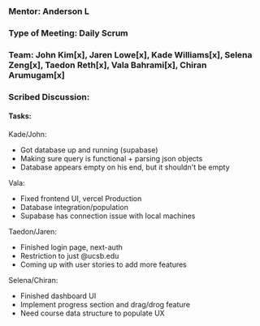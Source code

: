 ### Mentor: Anderson L

### Type of Meeting: Daily Scrum

### Team: John Kim[x], Jaren Lowe[x], Kade Williams[x], Selena Zeng[x], Taedon Reth[x], Vala Bahrami[x], Chiran Arumugam[x]

### Scribed Discussion:

#### Tasks:

Kade/John:
  - Got database up and running (supabase)
  - Making sure query is functional + parsing json objects
  - Database appears empty on his end, but it shouldn't be empty

Vala:
  - Fixed frontend UI, vercel Production
  - Database integration/population
  - Supabase has connection issue with local machines

Taedon/Jaren:
  - Finished login page, next-auth
  - Restriction to just @ucsb.edu
  - Coming up with user stories to add more features

Selena/Chiran:
  - Finished dashboard UI
  - Implement progress section and drag/drog feature
  - Need course data structure to populate UX
